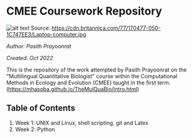 # CMEE Coursework Repository

![alt text](https://cdn.britannica.com/77/170477-050-1C747EE3/Laptop-computer.jpg)
Source: https://cdn.britannica.com/77/170477-050-1C747EE3/Laptop-computer.jpg

*Author: Pasith Prayoonrat*

*Created: Oct 2022*

This is the repository of the work attempted by Pasith Prayoonrat on the "Multilingual Quantitative Biologist" course within the Computational Methods in Ecology and Evolution (CMEE) taught in the first term. (https://mhasoba.github.io/TheMulQuaBio/intro.html)



## Table of Contents
1. Week 1: UNIX and Linux, shell scripting, git and Latex
2. Week 2: Python
